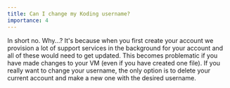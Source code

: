 ```yaml
---
title: Can I change my Koding username?
importance: 4
---
```


In short no. Why...? It's because when you first create your account we provision a lot of support services in the background for your account and all of these would need to get updated. This becomes problematic if you have made changes to your VM (even if you have created one file). If you really want to change your username, the only option is to delete your current account and make a new one with the desired username.
